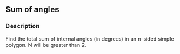 ## Sum of angles

### Description

Find the total sum of internal angles (in degrees) in an n-sided simple polygon. N will be greater than 2.